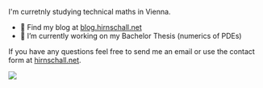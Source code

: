 <!--
### Hi there 👋

**shirnschall/shirnschall** is a ✨ _special_ ✨ repository because its `README.md` (this file) appears on your GitHub profile.

Here are some ideas to get you started:

- 🔭 I’m currently working on ...
- 🌱 I’m currently learning ...
- 👯 I’m looking to collaborate on ...
- 🤔 I’m looking for help with ...
- 💬 Ask me about ...
- 📫 How to reach me: ...
- 😄 Pronouns: ...
- ⚡ Fun fact: ...
-->

I'm curretnly studying technical maths in Vienna.

- 💬 Find my blog at [blog.hirnschall.net](https://blog.hirnschall.net)
- 🔭 I’m currently working on my Bachelor Thesis (numerics of PDEs)

If you have any questions feel free to send me an email or use the contact form at [hirnschall.net](https://hirnschall.net#contact).

![](https://komarev.com/ghpvc/?username=shirnschall)
